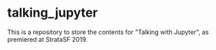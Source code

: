 # talking_jupyter
This is a repository to store the contents for "Talking with Jupyter", as premiered at StrataSF 2019.

